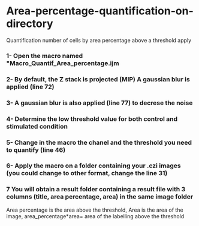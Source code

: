 # Area-percentage-quantification-on-directory
Quantification number of cells by area percentage  above a threshold apply 

### 1- Open the macro named "Macro_Quantif_Area_percentage.ijm
### 2- By default, the Z stack is projected (MIP) A gaussian blur is applied (line 72)
### 3- A gaussian blur is also applied (line 77) to decrese the noise
### 4- Determine the low threshold value for both control and stimulated condition
### 5- Change in the macro the chanel and the threshold you need to quantify (line 46)
### 6- Apply the macro on a folder containing your .czi images (you could change to other format, change the line 31)
### 7 You will obtain a result folder  containing a result file with 3 columns (title, area percentage, area) in the same image folder 
Area percentage is the area above the threshold, Area is the area of the image, area_percentage*area= area of the labelling above the threshold
